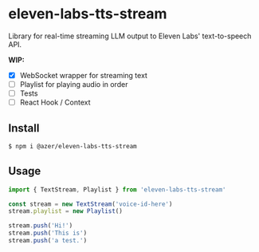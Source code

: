 # eleven-labs-tts-stream

Library for real-time streaming LLM output to Eleven Labs' text-to-speech API.

**WIP:**
- [x] WebSocket wrapper for streaming text
- [ ] Playlist for playing audio in order
- [ ] Tests
- [ ] React Hook / Context

## Install

```bash
$ npm i @azer/eleven-labs-tts-stream
```

## Usage

```ts
import { TextStream, Playlist } from 'eleven-labs-tts-stream'

const stream = new TextStream('voice-id-here')
stream.playlist = new Playlist()

stream.push('Hi!')
stream.push('This is')
stream.push('a test.')
```
